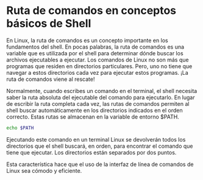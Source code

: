 # Ruta de comandos en conceptos básicos de Shell

En Linux, la ruta de comandos es un concepto importante en los fundamentos del shell. En pocas palabras, la ruta de comandos es una variable que es utilizada por el shell para determinar dónde buscar los archivos ejecutables a ejecutar. Los comandos de Linux no son más que programas que residen en directorios particulares. Pero, uno no tiene que navegar a estos directorios cada vez para ejecutar estos programas. ¡La ruta de comandos viene al rescate!

Normalmente, cuando escribes un comando en el terminal, el shell necesita saber la ruta absoluta del ejecutable del comando para ejecutarlo. En lugar de escribir la ruta completa cada vez, las rutas de comandos permiten al shell buscar automáticamente en los directorios indicados en el orden correcto. Estas rutas se almacenan en la variable de entorno $PATH. 

```sh
echo $PATH
```
Ejecutando este comando en un terminal Linux se devolverán todos los directorios que el shell buscará, en orden, para encontrar el comando que tiene que ejecutar. Los directorios están separados por dos puntos.

Esta característica hace que el uso de la interfaz de línea de comandos de Linux sea cómodo y eficiente.